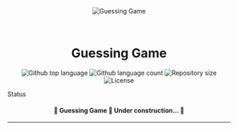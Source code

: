 <div align="center" id="top"> 
  <img src="./.github/app.gif" alt="Guessing Game" />

  &#xa0;

  <!-- <a href="https://guessinggame.netlify.app">Demo</a> -->
</div>

<h1 align="center">Guessing Game</h1>

<p align="center">
  <img alt="Github top language" src="https://img.shields.io/github/languages/top/Devin47/guessing_game?color=56BEB8">

  <img alt="Github language count" src="https://img.shields.io/github/languages/count/Devin47/guessing_game?color=56BEB8">

  <img alt="Repository size" src="https://img.shields.io/github/repo-size/Devin47/guessing_game?color=56BEB8">

  <img alt="License" src="https://img.shields.io/github/license/Devin47/guessing_game?color=56BEB8">

  <!-- <img alt="Github issues" src="https://img.shields.io/github/issues/Devin47/guessing_game?color=56BEB8" /> -->

  <!-- <img alt="Github forks" src="https://img.shields.io/github/forks/Devin47/guessing_game?color=56BEB8" /> -->

  <!-- <img alt="Github stars" src="https://img.shields.io/github/stars/Devin47/guessing_game?color=56BEB8" /> -->
</p>

Status

 <h4 align="center"> 
	🚧  Guessing Game 🚀 Under construction...  🚧
</h4>  

<hr> 
<!-- 
<p align="center">
  <a href="#dart-about">About</a> &#xa0; | &#xa0; 
  <a href="#sparkles-features">Features</a> &#xa0; | &#xa0;
  <a href="#rocket-technologies">Technologies</a> &#xa0; | &#xa0;
  <a href="#white_check_mark-requirements">Requirements</a> &#xa0; | &#xa0;
  <a href="#checkered_flag-starting">Starting</a> &#xa0; | &#xa0;
  <a href="#memo-license">License</a> &#xa0; | &#xa0;
  <a href="https://github.com/Devin47" target="_blank">Author</a>
</p>

<br>

## :dart: About ##

In this project, I created an application that allows users to input any number ranging from 1-100. If the user guesses incorrectly then it will tell the user if the number was too big or too small. Lastly it allows the user to keep inputting a number until they input the correct number. At that point the game will automatically end itself. The number is a random generated number that changes every time the user runs the application.

## :sparkles: Features ##

:heavy_check_mark: Feature 1;\
:heavy_check_mark: Feature 2;\
:heavy_check_mark: Feature 3;

## :rocket: Technologies ##

The following tools were used in this project:

- [Expo](https://expo.io/)
- [Node.js](https://nodejs.org/en/)
- [React](https://pt-br.reactjs.org/)
- [React Native](https://reactnative.dev/)
- [TypeScript](https://www.typescriptlang.org/)

## :white_check_mark: Requirements ##

Before starting :checkered_flag:, you need to have [Git](https://git-scm.com) and [Node](https://nodejs.org/en/) installed.

## :checkered_flag: Starting ##

```bash
# Clone this project
$ git clone https://github.com/Devin47/guessing_game

# Access
$ cd guessing_game

# Install dependencies
$ yarn

# Run the project
$ yarn start

# The server will initialize in the <http://localhost:3000>
```

## :memo: License ##

This project is under license from MIT. For more details, see the [LICENSE](LICENSE.md) file.


Made with :heart: by <a href="https://github.com/Devin47" target="_blank">{{YOUR_NAME}}</a>

&#xa0;

<a href="#top">Back to top</a> -->
